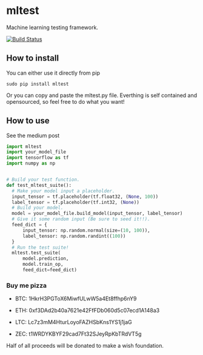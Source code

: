 # mltest
Machine learning testing framework.

[![Build Status](https://travis-ci.org/Thenerdstation/mltest.svg?branch=master)](https://travis-ci.org/Thenerdstation/mltest)

## How to install

You can either use it directly from pip
```shell
sudo pip install mltest
```

Or you can copy and paste the mltest.py file. Everthing is self contained and opensourced, so feel free to do what you want!


## How to use

See the medium post

```python
import mltest
import your_model_file
import tensorflow as tf
import numpy as np


# Build your test function.
def test_mltest_suite():
  # Make your model input a placeholder.
  input_tensor = tf.placeholder(tf.float32, (None, 100))
  label_tensor = tf.placeholder(tf.int32, (None))
  # Build your model.
  model = your_model_file.build_model(input_tensor, label_tensor)
  # Give it some random input (Be sure to seed it!!).
  feed_dict = {
      input_tensor: np.random.normal(size=(10, 100)),
      label_tensor: np.random.randint((100))
  }
  # Run the test suite!
  mltest.test_suite(
      model.prediction,
      model.train_op,
      feed_dict=feed_dict)
```


### Buy me pizza

- BTC: 1HkrH3PGToX6MiwfULwW5a4Et8ffhp6nY9

- ETH: 0xf3DAd2b40a7621e42FfFDb060d5c07ecd1A148a3

- LTC: Lc7z3mM4HturLoyoFAZHSbKns1YS1j1jaG

- ZEC: t1WRDYKBYF29cad7Ft32SJeyRpKbTRdVT5g

Half of all proceeds will be donated to make a wish foundation.